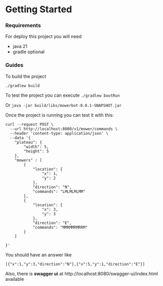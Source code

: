 # Getting Started

### Requirements
For deploy this project you will need

* java 21
* gradle optional

### Guides

To build the project 

`./gradlew build`

To test the project you can execute 
`./gradlew bootRun` 

Or `java -jar build/libs/mowerbot-0.0.1-SNAPSHOT.jar`

Once the project is running you can test it with this: 

```console
curl --request POST \
  --url http://localhost:8080/v1/mower/commands \
  --header 'content-type: application/json' \
  --data '{
	"plateau": {
		"width": 5, 
		"height": 5
	},
	"mowers" : [
		{
			"location": {
				"x": 1,
				"y": 2
			},
			"direction": "N",
			"commands": "LMLMLMLMM"
		},
		{
			"location": {
				"x": 3,
				"y": 3
			},
			"direction": "E",
			"commands": "MMRMMRMRRM"
		}
	]
	
}'
```

You should have an answer like 

`[{"x":1,"y":3,"direction":"N"},{"x":5,"y":1,"direction":"E"}]`

Also, there is **swagger ui** at http://localhost:8080/swagger-ui/index.html available
